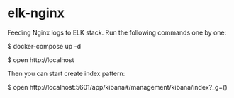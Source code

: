 # elk-nginx

Feeding Nginx logs to ELK stack. Run the following commands one by one:

$ docker-compose up -d

$ open http://localhost

Then you can start create index pattern:

$ open http://localhost:5601/app/kibana#/management/kibana/index?_g=()
